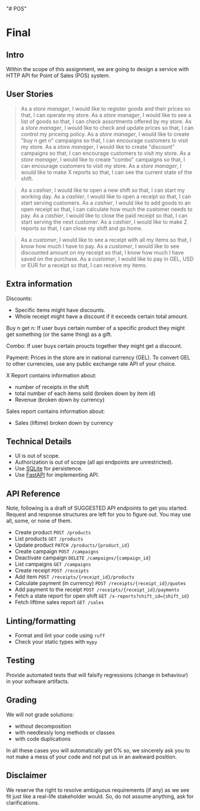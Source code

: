 "# POS" 
# Final

## Intro

Within the scope of this assignment, we are going to design a service with HTTP API for Point of Sales (POS) system.

## User Stories

> As a *store manager*, I would like to register goods and their prices so that, I can operate my store.
> As a *store manager*, I would like to see a list of goods so that, I can check assortments offered by my store.
> As a *store manager*, I would like to check and update prices so that, I can control my priceing policy.
> As a *store manager*, I would like to create "buy n get n" campaigns so that, I can encourage customers to visit my store.
> As a *store manager*, I would like to create "discount" campaigns so that, I can encourage customers to visit my store.
> As a *store manager*, I would like to create "combo" campaigns so that, I can encourage customers to visit my store.
> As a *store manager*, I would like to make X reports so that, I can see the current state of the shift.

> As a *cashier*, I would like to open a new shift so that, I can start my working day.
> As a *cashier*, I would like to open a receipt so that, I can start serving customers.
> As a *cashier*, I would like to add goods to an open receipt so that, I can calculate how much the customer needs to pay.
> As a *cashier*, I would like to close the paid receipt so that, I can start serving the next customer.
> As a *cashier*, I would like to make Z reports so that, I can close my shift and go home.

> As a *customer*, I would like to see a receipt with all my items so that, I know how much I have to pay.
> As a *customer*, I would like to see discounted amount on my receipt so that, I know how much I have saved on the purchase.
> As a *customer*, I would like to pay in GEL, USD or EUR for a receipt so that, I can receive my items.

## Extra information

Discounts:
  - Specific items might have discounts.
  - Whole receipt might have a discount if it exceeds certain total amount.

Buy n get n:
  If user buys certain number of a specific product they might get something (or the same thing) as a gift.

Combo:
  If user buys certain proucts together they might get a discount.

Payment:
  Prices in the store are in national currency (GEL).
  To convert GEL to other currencies, use any public exchange rate API of your choice.

X Report contains information about:
  - number of receipts in the shift
  - total number of each items sold (broken down by item id)
  - Revenue (broken down by currency)

Sales report contains information about:
  - Sales (liftime) broken down by currency

## Technical Details

- UI is out of scope.
- Authorization is out of scope (all api endpoints are unrestricted).
- Use [SQLite](https://docs.python.org/3/library/sqlite3.html) for persistence.
- Use [FastAPI](https://fastapi.tiangolo.com/) for implementing API.

## API Reference

Note, following is a draft of SUGGESTED API endpoints to get you started. Request and response structures are left for you to figure out. You may use all, some, or none of them.

- Create product `POST /products`
- List products `GET /products`
- Update product `PATCH /products/{product_id}`
- Create campaign `POST /campaigns`
- Deactivate campaign `DELETE /campaigns/{campaign_id}`
- List campaigns `GET /campaigns`
- Create receipt `POST /receipts`
- Add item `POST /receipts/{receipt_id}/products`
- Calculate payment (in currency) `POST /receipts/{receipt_id}/quotes`
- Add payment to the receipt `POST /receipts/{receipt_id}/payments`
- Fetch a state report for open shift `GET /x-reports?shift_id={shift_id}`
- Fetch liftime sales report `GET /sales`

## Linting/formatting

- Format and lint your code using `ruff`
- Check your static types with `mypy`

## Testing

Provide automated tests that will falsify regressions (change in behaviour) in your software artifacts.

## Grading

We will not grade solutions:
  - without decomposition
  - with needlessly long methods or classes
  - with code duplications

In all these cases you will automatically get 0% so, we sincerely ask you to 
not make a mess of your code and not put us in an awkward position.

## Disclaimer

We reserve the right to resolve ambiguous requirements (if any) as we see fit just like a real-life stakeholder would.
So, do not assume anything, ask for clarifications.
